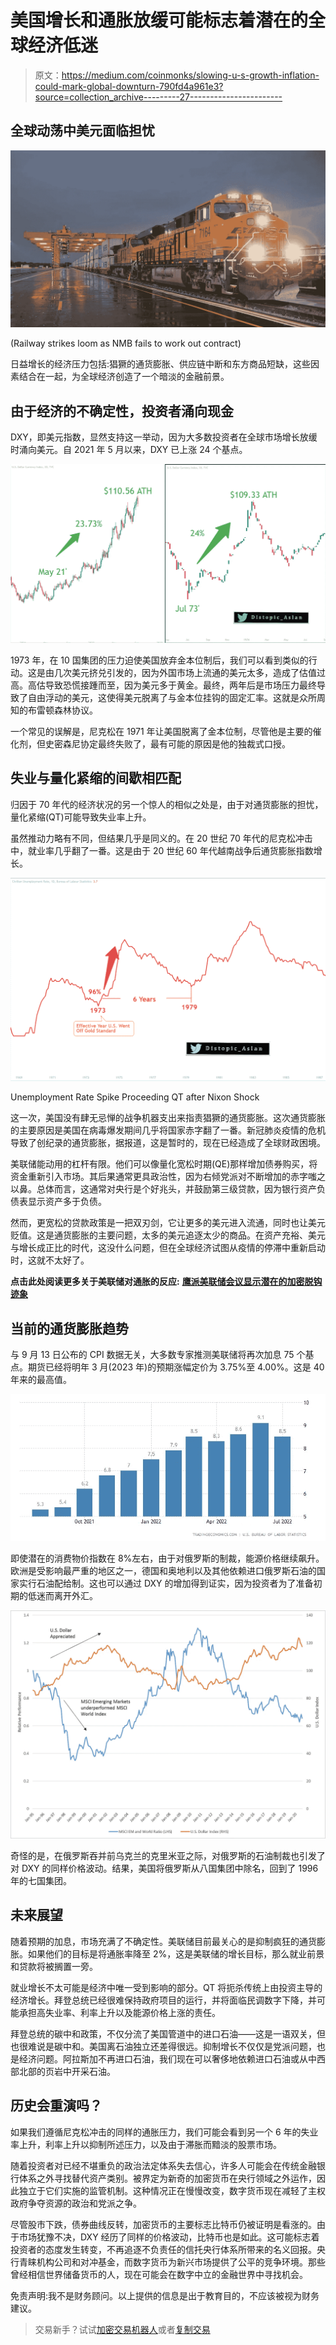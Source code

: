 # 美国增长和通胀放缓可能标志着潜在的全球经济低迷

> 原文：<https://medium.com/coinmonks/slowing-u-s-growth-inflation-could-mark-global-downturn-790fd4a961e3?source=collection_archive---------27----------------------->

## 全球动荡中美元面临担忧

![](img/53dffaab9855e48f0c6b157cbf7eb1b8.png)

(Railway strikes loom as NMB fails to work out contract)

日益增长的经济压力包括:猖獗的通货膨胀、供应链中断和东方商品短缺，这些因素结合在一起，为全球经济创造了一个暗淡的金融前景。

## 由于经济的不确定性，投资者涌向现金

DXY，即美元指数，显然支持这一举动，因为大多数投资者在全球市场增长放缓时涌向美元。自 2021 年 5 月以来，DXY 已上涨 24 个基点。

![](img/67a9edeb99b1e8c459db3d8436837e26.png)

1973 年，在 10 国集团的压力迫使美国放弃金本位制后，我们可以看到类似的行动。这是由几次美元挤兑引发的，因为外国市场上流通的美元太多，造成了估值过高。高估导致恐慌接踵而至，因为美元多于黄金。最终，两年后是市场压力最终导致了自由浮动的美元，这使得美元脱离了与金本位挂钩的固定汇率。这就是众所周知的布雷顿森林协议。

一个常见的误解是，尼克松在 1971 年让美国脱离了金本位制，尽管他是主要的催化剂，但史密森尼协定最终失败了，最有可能的原因是他的独裁式口授。

## 失业与量化紧缩的间歇相匹配

归因于 70 年代的经济状况的另一个惊人的相似之处是，由于对通货膨胀的担忧，量化紧缩(QT)可能导致失业率上升。

虽然推动力略有不同，但结果几乎是同义的。在 20 世纪 70 年代的尼克松冲击中，就业率几乎翻了一番。这是由于 20 世纪 60 年代越南战争后通货膨胀指数增长。

![](img/1dd6c9972d7aa7967b7fbe86d7e9b528.png)

Unemployment Rate Spike Proceeding QT after Nixon Shock

这一次，美国没有肆无忌惮的战争机器支出来指责猖獗的通货膨胀。这次通货膨胀的主要原因是美国在病毒爆发期间几乎将国家赤字翻了一番。新冠肺炎疫情的危机导致了创纪录的通货膨胀，据报道，这是暂时的，现在已经造成了全球财政困境。

美联储能动用的杠杆有限。他们可以像量化宽松时期(QE)那样增加债券购买，将资金重新引入市场。其后果通常更具政治性，因为右倾党派对不断增加的赤字嗤之以鼻。总体而言，这通常对央行是个好兆头，并鼓励第三级贷款，因为银行资产负债表显示资产多于负债。

然而，更宽松的贷款政策是一把双刃剑，它让更多的美元进入流通，同时也让美元贬值。这是通货膨胀的主要问题，太多的美元追逐太少的商品。在资产充裕、美元与增长成正比的时代，这没什么问题，但在全球经济试图从疫情的停滞中重新启动时，这就不太好了。

**点击此处阅读更多关于美联储对通胀的反应:** [**鹰派美联储会议显示潜在的加密脱钩迹象**](/coinmonks/derivatives-market-provides-glimpse-into-early-crypto-adoption-c23c625ec69c)

## 当前的通货膨胀趋势

与 9 月 13 日公布的 CPI 数据无关，大多数专家推测美联储将再次加息 75 个基点。期货已经将明年 3 月(2023 年)的预期涨幅定价为 3.75%至 4.00%。这是 40 年来的最高值。

![](img/de2edfd4b895bebbce052409bc97ea69.png)

即使潜在的消费物价指数在 8%左右，由于对俄罗斯的制裁，能源价格继续飙升。欧洲是受影响最严重的地区之一，德国和奥地利以及其他依赖进口俄罗斯石油的国家实行石油配给制。这也可以通过 DXY 的增加得到证实，因为投资者为了准备初期的低迷而离开外汇。

![](img/d0fa4bdab06b1044259fb0a7a2a6a9b4.png)

奇怪的是，在俄罗斯吞并前乌克兰的克里米亚之际，对俄罗斯的石油制裁也引发了对 DXY 的同样价格波动。结果，美国将俄罗斯从八国集团中除名，回到了 1996 年的七国集团。

## 未来展望

随着预期的加息，市场充满了不确定性。美联储目前最关心的是抑制疯狂的通货膨胀。如果他们的目标是将通胀率降至 2%，这是美联储的增长目标，那么就业前景和贷款将被搁置一旁。

就业增长不太可能是经济中唯一受到影响的部分。QT 将扼杀传统上由投资主导的经济增长。拜登总统已经很难保持政府项目的运行，并将面临民调数字下降，并可能承担高失业率、利率上升以及能源价格上涨的责任。

拜登总统的碳中和政策，不仅分流了美国管道中的进口石油——这是一语双关，但也很难说是碳中和。美国离石油独立还差得很远。抑制增长不仅仅是党派问题，也是经济问题。阿拉斯加不再进口石油，我们现在可以奢侈地依赖进口石油或从中西部北部的页岩中开采石油。

## 历史会重演吗？

如果我们遵循尼克松冲击的同样的通胀压力，我们可能会看到另一个 6 年的失业率上升，利率上升以抑制所述压力，以及由于滞胀而黯淡的股票市场。

随着投资者对已经不堪重负的政治法定体系失去信心，许多人可能会在传统金融银行体系之外寻找替代资产类别。被界定为新奇的加密货币在央行领域之外运作，因此独立于它们实施的监管机制。这种情况正在慢慢改变，数字货币现在减轻了主权政府争夺资源的政治和党派之争。

尽管股市下跌，债券曲线反转，加密货币的主要标志比特币仍被证明是看涨的。由于市场犹豫不决，DXY 经历了同样的价格波动，比特币也是如此。这可能标志着投资者的态度发生转变，不再追逐不负责任的信托央行体系所带来的名义回报。央行青睐机构公司和对冲基金，而数字货币为新兴市场提供了公平的竞争环境。那些曾经相信世界储备货币的人，现在可能会在数字中立的金融世界中寻找机会。

免责声明:我不是财务顾问。以上提供的信息是出于教育目的，不应该被视为财务建议。

> 交易新手？试试[加密交易机器人](/coinmonks/crypto-trading-bot-c2ffce8acb2a)或者[复制交易](/coinmonks/top-10-crypto-copy-trading-platforms-for-beginners-d0c37c7d698c)